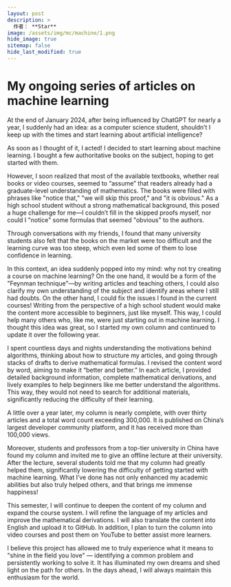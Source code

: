 ```yaml
---
layout: post
description: >
  作者： **Star**
image: /assets/img/mc/machine/1.png
hide_image: true
sitemap: false
hide_last_modified: true
---
```


# My ongoing series of articles on machine learning

At the end of January 2024, after being influenced by ChatGPT for nearly a year, I suddenly had an idea: as a computer science student, shouldn’t I keep up with the times and start learning about artificial intelligence?

As soon as I thought of it, I acted! I decided to start learning about machine learning. I bought a few authoritative books on the subject, hoping to get started with them.

However, I soon realized that most of the available textbooks, whether real books or video courses, seemed to “assume” that readers already had a graduate-level understanding of mathematics. The books were filled with phrases like "notice that," "we will skip this proof," and "it is obvious." As a high school student without a strong mathematical background, this posed a huge challenge for me—I couldn’t fill in the skipped proofs myself, nor could I "notice" some formulas that seemed "obvious" to the authors.

Through conversations with my friends, I found that many university students also felt that the books on the market were too difficult and the learning curve was too steep, which even led some of them to lose confidence in learning.

In this context, an idea suddenly popped into my mind: why not try creating a course on machine learning? On the one hand, it would be a form of the "Feynman technique"—by writing articles and teaching others, I could also clarify my own understanding of the subject and identify areas where I still had doubts. On the other hand, I could fix the issues I found in the current courses! Writing from the perspective of a high school student would make the content more accessible to beginners, just like myself. This way, I could help many others who, like me, were just starting out in machine learning.
I thought this idea was great, so I started my own column and continued to update it over the following year.

I spent countless days and nights understanding the motivations behind algorithms, thinking about how to structure my articles, and going through stacks of drafts to derive mathematical formulas. I revised the content word by word, aiming to make it “better and better.” In each article, I provided detailed background information, complete mathematical derivations, and lively examples to help beginners like me better understand the algorithms. This way, they would not need to search for additional materials, significantly reducing the difficulty of their learning.

A little over a year later, my column is nearly complete, with over thirty articles and a total word count exceeding 300,000. It is published on China’s largest developer community platform, and it has received more than 100,000 views.

Moreover, students and professors from a top-tier university in China have found my column and invited me to give an offline lecture at their university. After the lecture, several students told me that my column had greatly helped them, significantly lowering the difficulty of getting started with machine learning. What I’ve done has not only enhanced my academic abilities but also truly helped others, and that brings me immense happiness!

This semester, I will continue to deepen the content of my column and expand the course system. I will refine the language of my articles and improve the mathematical derivations. I will also translate the content into English and upload it to GitHub. In addition, I plan to turn the column into video courses and post them on YouTube to better assist more learners.

I believe this project has allowed me to truly experience what it means to "shine in the field you love" — identifying a common problem and persistently working to solve it. It has illuminated my own dreams and shed light on the path for others.
In the days ahead, I will always maintain this enthusiasm for the world.

